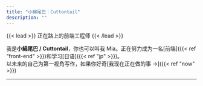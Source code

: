```yaml
---
title: "小綿尾巴｜Cuttontail"
description: ""
---
```


{{< lead >}} 正在路上的前端工程师 {{< /lead >}}

我是**小綿尾巴 / Cuttontail**，你也可以叫我 Mia。正在努力成为一名[前端]({{< ref "front-end" >}})和学习[日语]({{< ref "jp" >}})。  
以未来的自己为第一视角写作，如果你好奇[我现在正在做的事 →]({{< ref "now" >}})

---